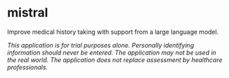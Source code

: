 # mistral
Improve medical history taking with support from a large language model.

*This application is for trial purposes alone. Personally identifying information should never be entered. The application may not be used in the real world. The application does not replace assessment by healthcare professionals.*